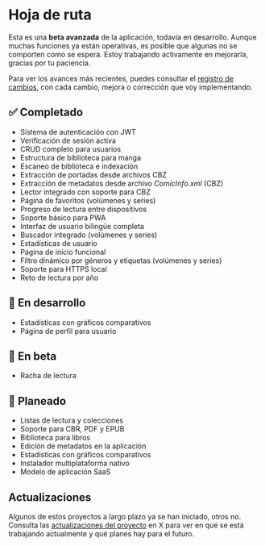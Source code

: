 # Hoja de ruta

Esta es una **beta avanzada** de la aplicación, todavía en desarrollo. Aunque muchas funciones ya están operativas, es posible que algunas no se comporten como se espera. Estoy trabajando activamente en mejorarla, gracias por tu paciencia.

Para ver los avances más recientes, puedes consultar el [registro de cambios](/otros/changelog.md), con cada cambio, mejora o corrección que voy implementando.

## ✅ Completado

- Sistema de autenticación con JWT
- Verificación de sesión activa
- CRUD completo para usuarios
- Estructura de biblioteca para manga
- Escaneo de biblioteca e indexación
- Extracción de portadas desde archivos CBZ
- Extracción de metadatos desde archivo _ComicInfo.xml_ (CBZ)
- Lector integrado con soporte para CBZ
- Página de favoritos (volúmenes y series)
- Progreso de lectura entre dispositivos
- Soporte básico para PWA
- Interfaz de usuario bilingüe completa
- Buscador integrado (volúmenes y series)
- Estadísticas de usuario
- Página de inicio funcional
- Filtro dinámico por géneros y etiquetas (volúmenes y series)
- Soporte para HTTPS local
- Reto de lectura por año

## 🚧 En desarrollo

- Estadísticas con gráficos comparativos
- Página de perfil para usuario

## 🧪 En beta

- Racha de lectura

## 📝 Planeado

- Listas de lectura y colecciones
- Soporte para CBR, PDF y EPUB
- Biblioteca para libros
- Edición de metadatos en la aplicación
- Estadísticas con gráficos comparativos
- Instalador multiplataforma nativo
- Modelo de aplicación SaaS

## Actualizaciones

Algunos de estos proyectos a largo plazo ya se han iniciado, otros no. Consulta las [actualizaciones del proyecto](https://x.com/bunkoshelf) en X para ver en qué se está trabajando actualmente y qué planes hay para el futuro.
